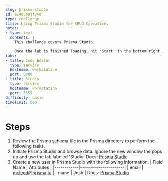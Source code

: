 ```yaml
---
slug: prisma-studio
id: ai4d5sajfyyd
type: challenge
title: Using Prisma Studio for CRUD Operations
notes:
- type: text
  contents: |
    This challenge covers Prisma Studio.

    Once the lab is finished loading, hit 'Start' in the bottom right.
tabs:
- title: Code Editor
  type: service
  hostname: workstation
  port: 8080
- title: Studio
  type: service
  hostname: workstation
  port: 5555
difficulty: basic
timelimit: 600
---
```

Steps
======
1. Review the Prisma schema file in the Prisma directory to perform the following tasks.
1. Initiate Prisma Studio and browse data. Ignore the new window the pops up and use the tab labeled 'Studio' Docs: [Prisma Studio](https://www.prisma.io/docs/concepts/components/prisma-studio)
1. Create a new user in Prisma Studio with the following information:
    | Field Name | Attributes           |
    |------------|----------------------|
    | email      | mcleod@prisma.io     |
    | name       | Josh                 |
    Docs: [Prisma Studio](https://www.prisma.io/docs/concepts/components/prisma-studio)

